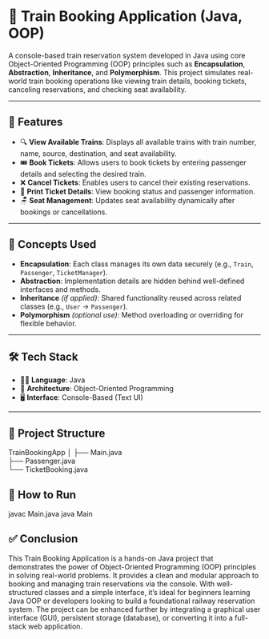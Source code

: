 # 🚆 Train Booking Application (Java, OOP)

A console-based train reservation system developed in Java using core Object-Oriented Programming (OOP) principles such as **Encapsulation**, **Abstraction**, **Inheritance**, and **Polymorphism**. This project simulates real-world train booking operations like viewing train details, booking tickets, canceling reservations, and checking seat availability.

---

## 🧩 Features

- 🔍 **View Available Trains**: Displays all available trains with train number, name, source, destination, and seat availability.
- 🎟️ **Book Tickets**: Allows users to book tickets by entering passenger details and selecting the desired train.
- ❌ **Cancel Tickets**: Enables users to cancel their existing reservations.
- 📄 **Print Ticket Details**: View booking status and passenger information.
- 🪑 **Seat Management**: Updates seat availability dynamically after bookings or cancellations.

---

## 🧠 Concepts Used

- **Encapsulation**: Each class manages its own data securely (e.g., `Train`, `Passenger`, `TicketManager`).
- **Abstraction**: Implementation details are hidden behind well-defined interfaces and methods.
- **Inheritance** *(if applied)*: Shared functionality reused across related classes (e.g., `User` → `Passenger`).
- **Polymorphism** *(optional use)*: Method overloading or overriding for flexible behavior.

---

## 🛠️ Tech Stack

- 👨‍💻 **Language**: Java  
- 🧱 **Architecture**: Object-Oriented Programming  
- 🖥️ **Interface**: Console-Based (Text UI)

---

## 📂 Project Structure

TrainBookingApp
│
├── Main.java                            
├── Passenger.java                    
└── TicketBooking.java 

## 🧪 How to Run

javac Main.java
java Main

## ✅ Conclusion

This Train Booking Application is a hands-on Java project that demonstrates the power of Object-Oriented Programming (OOP) principles in solving real-world problems. It provides a clean and modular approach to booking and managing train reservations via the console. With well-structured classes and a simple interface, it’s ideal for beginners learning Java OOP or developers looking to build a foundational railway reservation system. The project can be enhanced further by integrating a graphical user interface (GUI), persistent storage (database), or converting it into a full-stack web application.


